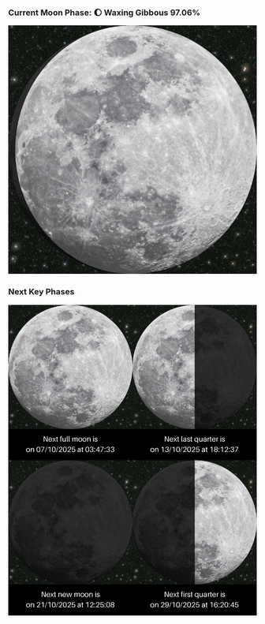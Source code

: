 ### Current Moon Phase: 🌔 Waxing Gibbous 97.06%
![Moon Phase](moonphase.png)
### Next Key Phases
![Gallery](gallery.png)